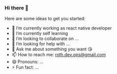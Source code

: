 ### Hi there 👋

<!--
**roth-dev/roth-dev** is a ✨ _special_ ✨ repository because its `README.md` (this file) appears on your GitHub profile.
-->
Here are some ideas to get you started:

- 🔭 I’m currently working as react native developer
- 🌱 I’m currently self learning
- 👯 I’m looking to collaborate on ...
- 🤔 I’m looking for help with ...
- 💬 Ask me about something you want 😘
- 📫 How to reach me: roth.dev.ops@gmail.com
- 😄 Pronouns: ...
- ⚡ Fun fact: ...

